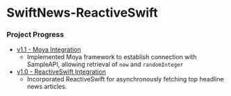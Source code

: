 # SwiftNews-ReactiveSwift

### Project Progress

- [v1.1 - Moya Integration](https://github.com/chatsopond/QuickNews-ReactiveSwift/releases/tag/v1.1)
  - Implemented Moya framework to establish connection with SampleAPI, allowing retrieval of `now` and `randomInteger`
- [v1.0 - ReactiveSwift Integration](https://github.com/chatsopond/QuickNews-ReactiveSwift/releases/tag/v1.0)
  - Incorporated ReactiveSwift for asynchronously fetching top headline news articles.
